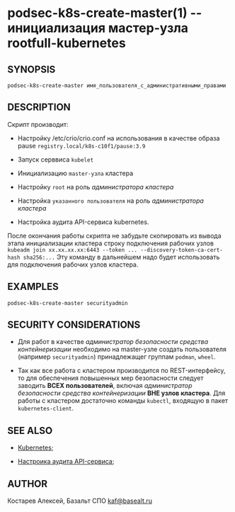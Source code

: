 podsec-k8s-create-master(1) -- инициализация мастер-узла rootfull-kubernetes
================================

## SYNOPSIS

`podsec-k8s-create-master имя_пользователя_с_административными_правами`

## DESCRIPTION

Скрипт производит:

- Настройку /etc/crio/crio.conf на использования в качестве образа pause `registry.local/k8s-c10f1/pause:3.9`

- Запуск серввиса `kubelet`

- Инициализацию `master-узла` кластера

- Настройку `root` на роль *администратора кластера*

- Настройка `указанного пользователя` на роль *администратора кластера*

- Настройка аудита API-сервиса kubernetes.

После окончания работы скрипта не забудьте скопировать из вывода этапа инициализации кластера строку подключения рабочих узлов
`kubeadm join xx.xx.xx.xx:6443 --token ... --discovery-token-ca-cert-hash sha256:...`
Эту команду в дальнейшем надо будет использовать для подключения рабочих узлов кластера.

## EXAMPLES

`podsec-k8s-create-master securityadmin`

## SECURITY CONSIDERATIONS

- Для работ в качестве *администратор безопасности средства контейнеризации* необходимо на master-узле создать пользователя (например `securityadmin`) принадлежащег группам `podman`, `wheel`.

- Так как все работа с кластером производится по REST-интерфейсу, то для обеспечения повышенных мер безопасности следует заводить **ВСЕХ пользователей**, включая *администратор безопасности средства контейнеризации* **ВНЕ узлов кластера**. Для работы с кластером достаточно команды `kubectl`, входящую в пакет `kubernetes-client`.

## SEE ALSO

- [Kubernetes](https://www.altlinux.org/Kubernetes);

- [Настроика аудита API-сервиса](https://github.com/alt-cloud/podsec/blob/master/k8s/RBAC/addUser/clusterroleBinding.md);

## AUTHOR

Костарев Алексей, Базальт СПО
kaf@basealt.ru
